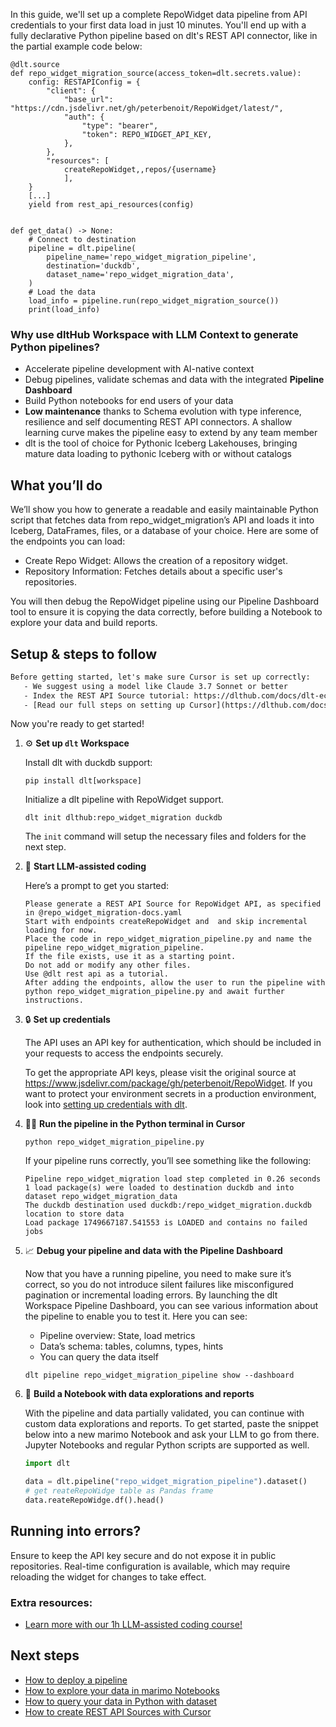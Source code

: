 In this guide, we'll set up a complete RepoWidget data pipeline from API credentials to your first data load in just 10 minutes. You'll end up with a fully declarative Python pipeline based on dlt's REST API connector, like in the partial example code below:

```python-outcome
@dlt.source
def repo_widget_migration_source(access_token=dlt.secrets.value):
    config: RESTAPIConfig = {
        "client": {
            "base_url": "https://cdn.jsdelivr.net/gh/peterbenoit/RepoWidget/latest/",
            "auth": {
                "type": "bearer",
                "token": REPO_WIDGET_API_KEY,
            },
        },
        "resources": [
            createRepoWidget,,repos/{username}
            ],
    }
    [...]
    yield from rest_api_resources(config)


def get_data() -> None:
    # Connect to destination
    pipeline = dlt.pipeline(
        pipeline_name='repo_widget_migration_pipeline',
        destination='duckdb',
        dataset_name='repo_widget_migration_data', 
    )
    # Load the data
    load_info = pipeline.run(repo_widget_migration_source())
    print(load_info) 
```

### Why use dltHub Workspace with LLM Context to generate Python pipelines?

- Accelerate pipeline development with AI-native context
- Debug pipelines, validate schemas and data with the integrated **Pipeline Dashboard**
- Build Python notebooks for end users of your data
- **Low maintenance** thanks to Schema evolution with type inference, resilience and self documenting REST API connectors. A shallow learning curve makes the pipeline easy to extend by any team member
- dlt is the tool of choice for Pythonic Iceberg Lakehouses, bringing mature data loading to pythonic Iceberg with or without catalogs

## What you’ll do

We’ll show you how to generate a readable and easily maintainable Python script that fetches data from repo_widget_migration’s API and loads it into Iceberg, DataFrames, files, or a database of your choice. Here are some of the endpoints you can load:

- Create Repo Widget: Allows the creation of a repository widget.
- Repository Information: Fetches details about a specific user's repositories.

You will then debug the RepoWidget pipeline using our Pipeline Dashboard tool to ensure it is copying the data correctly, before building a Notebook to explore your data and build reports.

## Setup & steps to follow

```default
Before getting started, let's make sure Cursor is set up correctly:
   - We suggest using a model like Claude 3.7 Sonnet or better
   - Index the REST API Source tutorial: https://dlthub.com/docs/dlt-ecosystem/verified-sources/rest_api/ and add it to context as **@dlt rest api**
   - [Read our full steps on setting up Cursor](https://dlthub.com/docs/dlt-ecosystem/llm-tooling/cursor-restapi#23-configuring-cursor-with-documentation)
```

Now you're ready to get started!

1. ⚙️ **Set up `dlt` Workspace**
    
    Install dlt with duckdb support:
    ```shell
    pip install dlt[workspace]
    ```

    Initialize a dlt pipeline with RepoWidget support.
    ```shell
    dlt init dlthub:repo_widget_migration duckdb
    ```

    The `init` command will setup the necessary files and folders for the next step.
    
2. 🤠 **Start LLM-assisted coding**
    
    Here’s a prompt to get you started:
    
    ```prompt
    Please generate a REST API Source for RepoWidget API, as specified in @repo_widget_migration-docs.yaml 
    Start with endpoints createRepoWidget and  and skip incremental loading for now. 
    Place the code in repo_widget_migration_pipeline.py and name the pipeline repo_widget_migration_pipeline. 
    If the file exists, use it as a starting point. 
    Do not add or modify any other files. 
    Use @dlt rest api as a tutorial. 
    After adding the endpoints, allow the user to run the pipeline with python repo_widget_migration_pipeline.py and await further instructions.
    ```

    
3. 🔒 **Set up credentials** 
    
    The API uses an API key for authentication, which should be included in your requests to access the endpoints securely.
    
    To get the appropriate API keys, please visit the original source at https://www.jsdelivr.com/package/gh/peterbenoit/RepoWidget.
    If you want to protect your environment secrets in a production environment, look into [setting up credentials with dlt](https://dlthub.com/docs/walkthroughs/add_credentials).
    
4. 🏃‍♀️ **Run the pipeline in the Python terminal in Cursor**
    
    ```shell
    python repo_widget_migration_pipeline.py
    ```
    
    If your pipeline runs correctly, you’ll see something like the following:
    
    ```shell
    Pipeline repo_widget_migration load step completed in 0.26 seconds
    1 load package(s) were loaded to destination duckdb and into dataset repo_widget_migration_data
    The duckdb destination used duckdb:/repo_widget_migration.duckdb location to store data
    Load package 1749667187.541553 is LOADED and contains no failed jobs
    ```
    
5. 📈 **Debug your pipeline and data with the Pipeline Dashboard**

    Now that you have a running pipeline, you need to make sure it’s correct, so you do not introduce silent failures like misconfigured pagination or incremental loading errors. By launching the dlt Workspace Pipeline Dashboard, you can see various information about the pipeline to enable you to test it. Here you can see:
    - Pipeline overview: State, load metrics
    - Data’s schema: tables, columns, types, hints
    - You can query the data itself
    
    ```shell
    dlt pipeline repo_widget_migration_pipeline show --dashboard
    ```
    
6. 🐍 **Build a Notebook with data explorations and reports**

    With the pipeline and data partially validated, you can continue with custom data explorations and reports. To get started, paste the snippet below into a new marimo Notebook and ask your LLM to go from there. Jupyter Notebooks and regular Python scripts are supported as well.

    
    ```python
    import dlt

   data = dlt.pipeline("repo_widget_migration_pipeline").dataset()
   # get reateRepoWidge table as Pandas frame
   data.reateRepoWidge.df().head()
    ```

## Running into errors?

Ensure to keep the API key secure and do not expose it in public repositories. Real-time configuration is available, which may require reloading the widget for changes to take effect.

### Extra resources:

- [Learn more with our 1h LLM-assisted coding course!](https://www.youtube.com/watch?v=GGid70rnJuM)

## Next steps

- [How to deploy a pipeline](https://dlthub.com/docs/walkthroughs/deploy-a-pipeline)
- [How to explore your data in marimo Notebooks](https://dlthub.com/docs/general-usage/dataset-access/marimo)
- [How to query your data in Python with dataset](https://dlthub.com/docs/general-usage/dataset-access/dataset)
- [How to create REST API Sources with Cursor](https://dlthub.com/docs/dlt-ecosystem/llm-tooling/cursor-restapi)